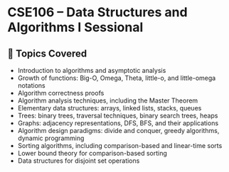 # CSE106 – Data Structures and Algorithms I Sessional

## 📘 Topics Covered

- Introduction to algorithms and asymptotic analysis
- Growth of functions: Big-O, Omega, Theta, little-o, and little-omega notations
- Algorithm correctness proofs
- Algorithm analysis techniques, including the Master Theorem
- Elementary data structures: arrays, linked lists, stacks, queues
- Trees: binary trees, traversal techniques, binary search trees, heaps
- Graphs: adjacency representations, DFS, BFS, and their applications
- Algorithm design paradigms: divide and conquer, greedy algorithms, dynamic programming
- Sorting algorithms, including comparison-based and linear-time sorts
- Lower bound theory for comparison-based sorting
- Data structures for disjoint set operations

